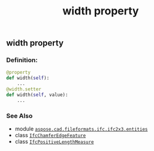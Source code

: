 ﻿---
title: width property
second_title: Aspose.CAD for Python via .NET API References
description: 
type: docs
weight: 170
url: /python-net/aspose.cad.fileformats.ifc.ifc2x3.entities/ifcchamferedgefeature/width/
is_root: false
---

## width property

### Definition:
```python
@property
def width(self):
    ...
@width.setter
def width(self, value):
    ...
```

### See Also
* module [`aspose.cad.fileformats.ifc.ifc2x3.entities`](../../)
* class [`IfcChamferEdgeFeature`](/cad/python-net/aspose.cad.fileformats.ifc.ifc2x3.entities/ifcchamferedgefeature)
* class [`IfcPositiveLengthMeasure`](/cad/python-net/aspose.cad.fileformats.ifc.ifc2x3.types/ifcpositivelengthmeasure)
